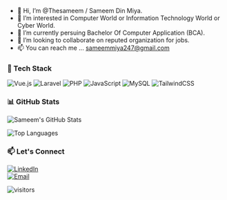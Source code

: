 - 👋 Hi, I’m @Thesameem / Sameem Din Miya.
- 👀 I’m interested in Computer World or Information  Technology World or Cyber World.
- 🌱 I’m currently persuing Bachelor Of Computer Application (BCA).
- 💞️ I’m looking to collaborate on reputed organization for jobs.
- 📫 You can reach me ... sameemmiya247@gmail.com

### 🔧 Tech Stack

![Vue.js](https://img.shields.io/badge/-Vue.js-4FC08D?logo=vue.js&logoColor=white)
![Laravel](https://img.shields.io/badge/-Laravel-F55247?logo=laravel&logoColor=white)
![PHP](https://img.shields.io/badge/-PHP-777BB4?logo=php&logoColor=white)
![JavaScript](https://img.shields.io/badge/-JavaScript-F7DF1E?logo=javascript&logoColor=black)
![MySQL](https://img.shields.io/badge/-MySQL-4479A1?logo=mysql&logoColor=white)
![TailwindCSS](https://img.shields.io/badge/-TailwindCSS-38B2AC?logo=tailwind-css&logoColor=white)


### 📊 GitHub Stats

![Sameem's GitHub Stats](https://github-readme-stats.vercel.app/api?username=Thesameem&show_icons=true&theme=radical)

![Top Languages](https://github-readme-stats.vercel.app/api/top-langs/?username=Thesameem&layout=compact&theme=radical)

### 📫 Let's Connect

[![LinkedIn](https://img.shields.io/badge/-LinkedIn-0A66C2?logo=linkedin&logoColor=white)](https://www.linkedin.com/in/iamshamim1999)  
[![Email](https://img.shields.io/badge/-Email-EA4335?logo=gmail&logoColor=white)](mailto:iamshamim1999@gmail.com)


![visitors](https://komarev.com/ghpvc/?username=Thesameem&label=PROFILE+VIEWS)
<!---
Thesameem/Thesameem is a ✨ special ✨ repository because its `README.md` (this file) appears on your GitHub profile.
You can click the Preview link to take a look at your changes.
--->
